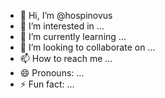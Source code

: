 - 👋 Hi, I’m @hospinovus
- 👀 I’m interested in ...
- 🌱 I’m currently learning ...
- 💞️ I’m looking to collaborate on ...
- 📫 How to reach me ...
- 😄 Pronouns: ...
- ⚡ Fun fact: ...

<!---
hospinovus/hospinovus is a ✨ special ✨ repository because its `README.md` (this file) appears on your GitHub profile.
You can click the Preview link to take a look at your changes.
--->

